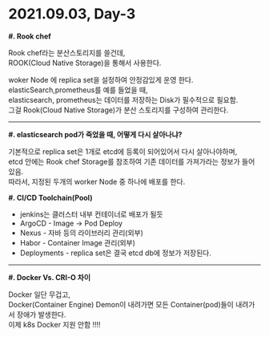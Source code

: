 # 2021.09.03, Day-3

**#. Rook chef**

Rook chef라는 분산스토리지를 쓸건데, <br>
ROOK(Cloud Native Storage)을 통해서 사용한다. <br>

woker Node 에 replica set을 설정하여 안정감있게 운영 한다. <br>
elasticSearch,prometheus를 예를 들었을 때, <br>
elasticsearch, prometheus는 데이터를 저장하는 Disk가 필수적으로 필요함. <br>
그걸 Rook(Cloud Native Storage)가 분산 스토리지를 구성하여 관리한다.
<hr>

**#. elasticsearch pod가 죽었을 때, 어떻게 다시 살아나냐?**

기본적으로 replica set은 1개로 etcd에 등록이 되어있어서 다시 살아나야하며, <br>
etcd 안에는 Rook chef Storage를 참조하여 기존 데이터를 가져가라는 정보가 들어있음. <br>
따라서, 지정된 두개의 worker Node 중 하나에 배포를 한다.
<br>

**#. CI/CD Toolchain(Pool)**

- jenkins는 클러스터 내부 컨테이너로 배포가 될듯
- ArgoCD - Image → Pod Deploy
- Nexus - 자바 등의 라이브러리 관리(외부)
- Habor - Container Image 관리(외부)
- Deployments - replica set은 결국 etcd db에 정보가 저장된다.
<hr>

**#. Docker Vs. CRI-O 차이**

Docker 일단 무겁고, <br>
Docker(Container Engine) Demon이 내려가면 모든 Container(pod)들이 내려가서 장애가 발생한다. <br>
이제 k8s Docker 지원 안함 !!!! <br>
